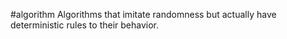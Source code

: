 #algorithm 
Algorithms that imitate randomness but actually have deterministic rules to their behavior. 